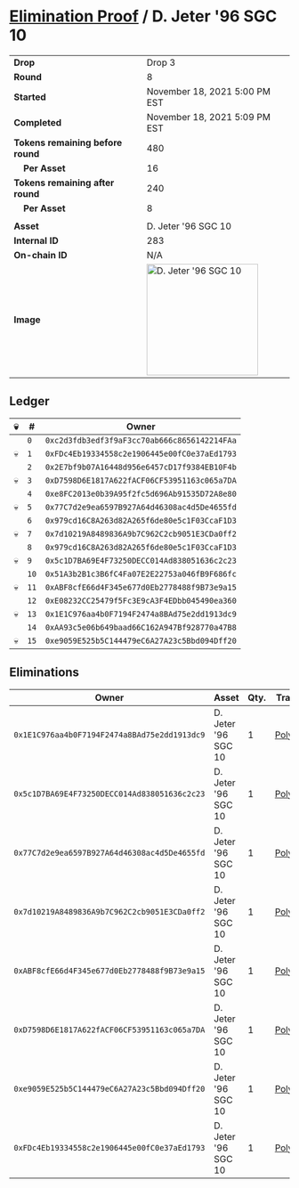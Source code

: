 # [Elimination Proof](./readme.md) / D. Jeter &#039;96 SGC 10

|||
|---|---|
| **Drop** | Drop 3 |
| **Round** | 8 |
| **Started** | November 18, 2021 5:00 PM EST |
| **Completed** | November 18, 2021 5:09 PM EST |
| **Tokens remaining before round** | 480 |
| **&nbsp;&nbsp;&nbsp;&nbsp;Per Asset** | 16 |
| **Tokens remaining after round** | 240 |
| **&nbsp;&nbsp;&nbsp;&nbsp;Per Asset** | 8 |
| | |
| **Asset** | D. Jeter &#039;96 SGC 10 |
| **Internal ID** | 283 |
| **On-chain ID** | N/A |
| **Image** | <img src="https://tcdn.blokpax.com/94d9199b-dc45-47a7-8c53-9fdc29b6bc38/e29443718ef62630fcf3576712534823d3ad91f9186e3b6bbc9d891054dfeb2d.jpg" height="200" alt="D. Jeter &#039;96 SGC 10" /> |

## Ledger

| 💀 | # | Owner |
| --- | --- | --- |
|  | `0` | `0xc2d3fdb3edf3f9aF3cc70ab666c8656142214FAa` |
| 💀 | `1` | `0xFDc4Eb19334558c2e1906445e00fC0e37aEd1793` |
|  | `2` | `0x2E7bf9b07A16448d956e6457cD17f9384EB10F4b` |
| 💀 | `3` | `0xD7598D6E1817A622fACF06CF53951163c065a7DA` |
|  | `4` | `0xe8FC2013e0b39A95f2fc5d696Ab91535D72A8e80` |
| 💀 | `5` | `0x77C7d2e9ea6597B927A64d46308ac4d5De4655fd` |
|  | `6` | `0x979cd16C8A263d82A265f6de80e5c1F03CcaF1D3` |
| 💀 | `7` | `0x7d10219A8489836A9b7C962C2cb9051E3CDa0ff2` |
|  | `8` | `0x979cd16C8A263d82A265f6de80e5c1F03CcaF1D3` |
| 💀 | `9` | `0x5c1D7BA69E4F73250DECC014Ad838051636c2c23` |
|  | `10` | `0x51A3b2B1c3B6fC4Fa07E2E22753a046fB9F686fc` |
| 💀 | `11` | `0xABF8cfE66d4F345e677d0Eb2778488f9B73e9a15` |
|  | `12` | `0xE08232CC25479f5Fc3E9cA3F4EDbb045490ea360` |
| 💀 | `13` | `0x1E1C976aa4b0F7194F2474a8BAd75e2dd1913dc9` |
|  | `14` | `0xAA93c5e06b649baad66C162A947Bf928770a47B8` |
| 💀 | `15` | `0xe9059E525b5C144479eC6A27A23c5Bbd094Dff20` |


## Eliminations

| Owner | Asset | Qty. | Transaction |
| --- | --- | --- | --- |
| `0x1E1C976aa4b0F7194F2474a8BAd75e2dd1913dc9` | D. Jeter '96 SGC 10 | 1 | [Polygonscan](https://polygonscan.com/tx/0x5596157443402a75aeb0083e6d1fc2e55821dd73cfb9bbe02c5ec06cbe613aa5) |
| `0x5c1D7BA69E4F73250DECC014Ad838051636c2c23` | D. Jeter '96 SGC 10 | 1 | [Polygonscan](https://polygonscan.com/tx/0x142272a726247b9a53d19b6ae2863b8841b6579ed5e6a8e5423756e1cfa78c1d) |
| `0x77C7d2e9ea6597B927A64d46308ac4d5De4655fd` | D. Jeter '96 SGC 10 | 1 | [Polygonscan](https://polygonscan.com/tx/0xfaf021efd1c09e62efb27aa3970f66b92179bd21c6ecccbcfe77b6b4b3f187ef) |
| `0x7d10219A8489836A9b7C962C2cb9051E3CDa0ff2` | D. Jeter '96 SGC 10 | 1 | [Polygonscan](https://polygonscan.com/tx/0x93efb576439a46d070257ea88ae70201dfaea6b9f64d1c8f3daa70173db8e430) |
| `0xABF8cfE66d4F345e677d0Eb2778488f9B73e9a15` | D. Jeter '96 SGC 10 | 1 | [Polygonscan](https://polygonscan.com/tx/0x5aef8ed22608b4c38624e5478c8ca06f8f4a643e55eb04713cd5ca8c61a8f5f6) |
| `0xD7598D6E1817A622fACF06CF53951163c065a7DA` | D. Jeter '96 SGC 10 | 1 | [Polygonscan](https://polygonscan.com/tx/0x0c50d5e52a0914f49678a434cad5a08b940310bb5d47668201f1ba92907ec312) |
| `0xe9059E525b5C144479eC6A27A23c5Bbd094Dff20` | D. Jeter '96 SGC 10 | 1 | [Polygonscan](https://polygonscan.com/tx/0x613b92e600e1034632b628546a90c5fd47934251faeeddc9491b784f30ce449c) |
| `0xFDc4Eb19334558c2e1906445e00fC0e37aEd1793` | D. Jeter '96 SGC 10 | 1 | [Polygonscan](https://polygonscan.com/tx/0x5868df927cfa4bb3e7ccd44fef2c36a31e08c96ca267520bf8dae1d4b1ec40df) |
